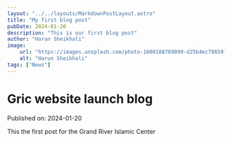 ```yaml
---
layout: "../../layouts/MarkdownPostLayout.astro"
title: "My first blog post"
pubDate: 2024-01-20
description: "This is our first blog post"
author: "Harun Sheikhali"
image:
    url: "https://images.unsplash.com/photo-1600188769099-d25b4ec79659?q=80&w=870&auto=format&fit=crop&ixlib=rb-4.0.3&ixid=M3wxMjA3fDB8MHxwaG90by1wYWdlfHx8fGVufDB8fHx8fA%3D%3D"
    alt: "Harun Sheikhali"
tags: ["News"]
---
```


# Gric website launch blog

Published on: 2024-01-20

This the first post for the Grand River Islamic Center
